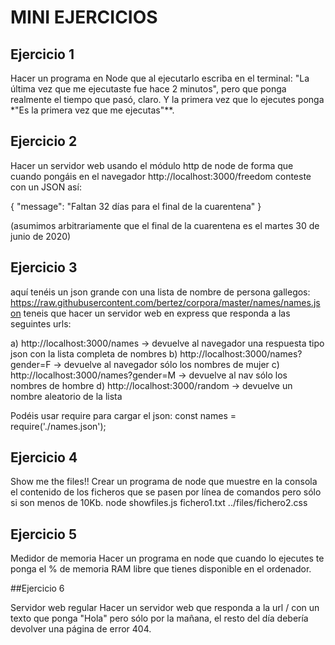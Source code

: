 # MINI EJERCICIOS


## Ejercicio 1


Hacer un programa en Node que al ejecutarlo escriba en el terminal: "La última vez que me ejecutaste fue hace 2 minutos", pero que ponga realmente el tiempo que pasó, claro. Y la primera vez que lo ejecutes ponga *"Es la primera vez que me ejecutas"**.


## Ejercicio 2

Hacer un servidor web usando el módulo http de node de forma que cuando pongáis en el navegador http://localhost:3000/freedom conteste con un JSON así:

{
   "message": "Faltan 32 días para el final de la cuarentena"
}

(asumimos arbitrariamente que el final de la cuarentena es el martes 30 de junio de 2020)


## Ejercicio 3

aquí tenéis un json grande con una lista de nombre de persona gallegos: https://raw.githubusercontent.com/bertez/corpora/master/names/names.json
teneis que hacer un servidor web en express que responda a las seguintes urls:

a) http://localhost:3000/names -> devuelve al navegador una respuesta tipo json con la lista completa de nombres
b) http://localhost:3000/names?gender=F -> devuelve al navegador sólo los nombres de mujer
c) http://localhost:3000/names?gender=M -> devuelve al nav sólo los nombres de hombre
d) http://localhost:3000/random -> devuelve un nombre aleatorio de la lista


Podéis usar require para cargar el json: const names = require('./names.json');

## Ejercicio 4

Show me the files!!
Crear un programa de node que muestre en la consola el contenido de los ficheros que se pasen por línea de comandos pero sólo si son menos de 10Kb. node showfiles.js fichero1.txt ../files/fichero2.css

## Ejercicio 5

Medidor de memoria
Hacer un programa en node que cuando lo ejecutes te ponga el % de memoria RAM libre que tienes disponible en el ordenador.

##Ejercicio 6

Servidor web regular
Hacer un servidor web que responda a la url / con un texto que ponga "Hola" pero sólo por la mañana, el resto del día debería devolver una página de error 404.
